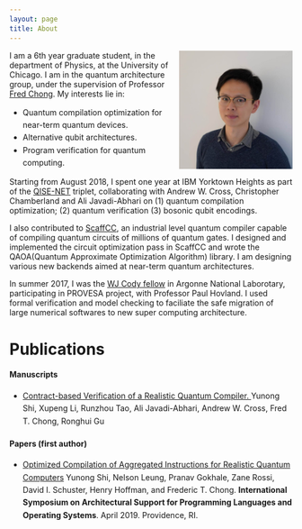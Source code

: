 ```yaml
---
layout: page
title: About
---
```

<style>
img {	
	float: right;	
    max-width: 40%;
    max-height: 100%;
}
li {
    line-height: 1.6; 
    }
</style>
<p>
<img src="../assets/img/profile.JPG" alt="profile">
I am a 6th year graduate student, in the department of Physics, at the University of Chicago. I am in the quantum architecture group, under the supervision of Professor <a href="http://people.cs.uchicago.edu/~ftchong/"> Fred Chong</a>. My interests lie in:
<ul>
  <li>Quantum compilation optimization for near-term quantum devices. </li>
  <li>Alternative qubit architectures. </li>
  <li>Program verification for quantum computing.  </li>
</ul> 
</p>

<p>
Starting from August 2018, I spent one year at IBM Yorktown Heights as part of the <a href="https://qisenet.uchicago.edu">QISE-NET</a> triplet, collaborating with Andrew W. Cross, Christopher Chamberland and Ali Javadi-Abhari on (1) quantum compilation optimization; (2) quantum verification (3) bosonic qubit encodings.
</p>

<p>
I also contributed to <a href="https://github.com/epiqc/ScaffCC">ScaffCC</a>, an industrial level quantum compiler capable of compiling quantum circuits of millions of quantum gates. I designed and implemented the circuit optimization pass in ScaffCC and wrote the QAOA(Quantum Approximate Optimization Algorithm) library. I am designing various new backends aimed at near-term quantum architectures.
</p>

<p>
In summer 2017, I was the <a href="http://www.mcs.anl.gov/career-opportunities/wj-cody-associates">WJ Cody fellow</a> in Argonne National Laborotary, participating in PROVESA project, with Professor Paul Hovland. I used formal verification and model checking to faciliate the safe migration of large numerical softwares to new super computing architecture. 
</p>


# Publications

<div id="box_black">
	    <h4>Manuscripts</h4>
	    <ul>
            <li> <a href="./publications/1908.08963.pdf">
              Contract-based Verification of a Realistic Quantum Compiler. </a> Yunong Shi, Xupeng Li, Runzhou Tao, Ali Javadi-Abhari, Andrew W. Cross, Fred T. Chong, Ronghui Gu
  	    </li>
        </ul>
</div>

<div id="box_black">
	    <h4>Papers (first author)</h4>
	    <ul>
        <li>
          <p> <a href="https://arxiv.org/abs/1902.01474">Optimized Compilation of Aggregated Instructions for Realistic Quantum Computers</a>
            Yunong Shi, Nelson Leung, Pranav Gokhale, Zane Rossi, David I. Schuster, Henry Hoffman, and Frederic T. Chong.
            <strong>International Symposium on Architectural Support for Programming Languages and Operating Systems</strong>. April 2019. Providence, RI.
  	    </li>
      </ul>
</div>
